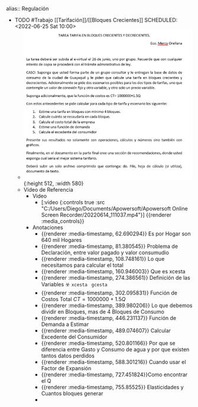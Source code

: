 alias:: Regulación

- TODO #Trabajo [[Tarifación]]/[[Bloques Crecientes]] 
  SCHEDULED: <2022-06-25 Sat 10:00>
	- ![image.png](../assets/image_1655581632704_0.png){:height 512, :width 580}
	- Video de Referencia
		- Video
			- [:video {:controls true :src "C:/Users/Diego/Documents/Apowersoft/Apowersoft Online Screen Recorder/20220614_111037.mp4"}]
			  {{renderer :media_controls}}
		- Anotaciones
			- {{renderer :media-timestamp, 62.690294}} Es por Hogar son 640 mil Hogares
			- {{renderer :media-timestamp, 81.380545}}  Problema de Declaración, entre valor pagado y valor consumudio
			- {{renderer :media-timestamp, 108.748161}} Lo que necesitamos para calcular el total
			- {{renderer :media-timestamp, 160.946003}} Que es xcesta
			- {{renderer :media-timestamp, 274.386561}} Definición de las Variables ☣️ `xcesta ` `gcesta`
			- {{renderer :media-timestamp, 302.095831}} Función de Costos  Total $CT=1000000+1.5Q$
			- {{renderer :media-timestamp, 389.980206}} Lo que debemos dividir en Bloques, mas de 4 Bloques de Consumo
			- {{renderer :media-timestamp, 446.231137}} Función de Demanda a Estimar
			- {{renderer :media-timestamp, 489.074607}} Calcular Excedente del Consumidor
			- {{renderer :media-timestamp, 520.801166}} Por que se diferencia entre Gasto y Consumo  de agua y por que existen tantos datos perdidos
			- {{renderer :media-timestamp, 588.301216}} Cuando usar el Factor de Expansión
			- {{renderer :media-timestamp, 727.451824}}Como encontrar el Q
			- {{renderer :media-timestamp, 755.85525}} Elasticidades y Cuantos bloques generar
			-